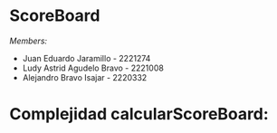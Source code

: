 # ScoreBoard
*Members:* 
- Juan Eduardo Jaramillo - 2221274
- Ludy Astrid Agudelo Bravo - 2221008
- Alejandro Bravo Isajar - 2220332

# Complejidad calcularScoreBoard:


